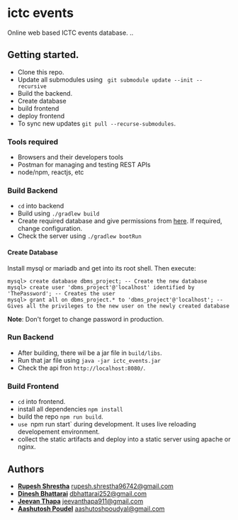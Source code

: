 # ictc events
Online web based ICTC events database.
..
## Getting started.
* Clone this repo.
* Update all submodules using ``` git submodule update --init --recursive```
* Build the backend.
* Create database 
* build frontend
* deploy frontend
* To sync new updates ``git pull --recurse-submodules``.

### Tools required
* Browsers and their developers tools
* Postman for managing and testing REST APIs
* node/npm, reactjs, etc

### Build Backend
* ``cd`` into backend
* Build using ``./gradlew build``
* Create required database and give permissions from [here](#create_database). If required, change configuration.
* Check the server using ``./gradlew bootRun``

#### Create Database
Install mysql or mariadb and get into its root shell. Then execute:
```mysql
mysql> create database dbms_project; -- Create the new database
mysql> create user 'dbms_project'@'localhost' identified by 'ThePassword'; -- Creates the user
mysql> grant all on dbms_project.* to 'dbms_project'@'localhost'; -- Gives all the privileges to the new user on the newly created database
```
**Note**: Don't forget to change password in production.

### Run Backend
* After building, there wil be a jar file in ``build/libs``.
* Run that jar file using ``java -jar ictc_events.jar``
* Check the api fron ``http://localhost:8080/``.

### Build Frontend
* ``cd`` into frontend.
* install all dependencies ``npm install``
* build the repo ``npm run build``.
* `use `npm run start` during development. It uses live reloading developement environment.
* collect the static artifacts and deploy into a static server using apache or nginx.


## Authors
* **[Rupesh Shrestha](https://github.com/RUPESH1439)** <rupesh.shrestha96742@gmail.com>
* **[Dinesh Bhattarai](https://dbhattarai.info.np)** <dbhattarai252@gmail.com>
* **[Jeevan Thapa](https://github.com/JeevanThapa9111)** <jeevanthapa911@gmail.com>
* **[Aashutosh Poudel](https://github.com/atosh502)** <aashutoshpoudyal@gmail.com>
